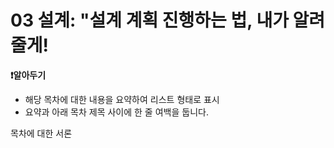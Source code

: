 # 03 설계: "설계 계획 진행하는 법, 내가 알려줄게!

**❗알아두기**

- 해당 목차에 대한 내용을 요약하여 리스트 형태로 표시
- 요약과 아래 목차 제목 사이에 한 줄 여백을 둡니다.

목차에 대한 서론
